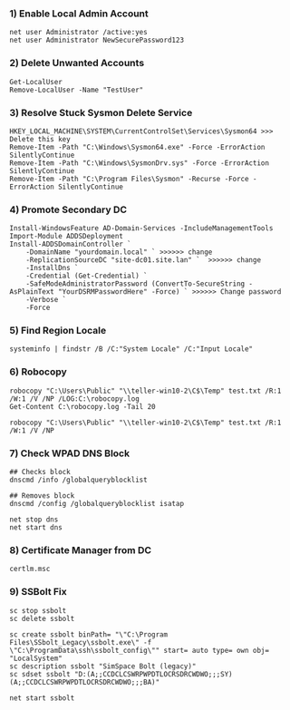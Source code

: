 ### 1) **Enable Local Admin Account**
```
net user Administrator /active:yes
net user Administrator NewSecurePassword123
```

### 2) **Delete Unwanted Accounts**
```
Get-LocalUser
Remove-LocalUser -Name "TestUser"
```
### 3) **Resolve Stuck Sysmon Delete Service**
```
HKEY_LOCAL_MACHINE\SYSTEM\CurrentControlSet\Services\Sysmon64 >>> Delete this key
Remove-Item -Path "C:\Windows\Sysmon64.exe" -Force -ErrorAction SilentlyContinue
Remove-Item -Path "C:\Windows\SysmonDrv.sys" -Force -ErrorAction SilentlyContinue
Remove-Item -Path "C:\Program Files\Sysmon" -Recurse -Force -ErrorAction SilentlyContinue
```
### 4) **Promote Secondary DC**
```
Install-WindowsFeature AD-Domain-Services -IncludeManagementTools
Import-Module ADDSDeployment
Install-ADDSDomainController `
    -DomainName "yourdomain.local" ` >>>>>> change
    -ReplicationSourceDC "site-dc01.site.lan" `  >>>>>> change
    -InstallDns `
    -Credential (Get-Credential) `
    -SafeModeAdministratorPassword (ConvertTo-SecureString -AsPlainText "YourDSRMPasswordHere" -Force) ` >>>>>> Change password
    -Verbose `
    -Force
```
### 5) **Find Region Locale**
```
systeminfo | findstr /B /C:"System Locale" /C:"Input Locale"
```

### 6) **Robocopy**
```
robocopy "C:\Users\Public" "\\teller-win10-2\C$\Temp" test.txt /R:1 /W:1 /V /NP /LOG:C:\robocopy.log
Get-Content C:\robocopy.log -Tail 20

robocopy "C:\Users\Public" "\\teller-win10-2\C$\Temp" test.txt /R:1 /W:1 /V /NP
```

### 7) **Check WPAD DNS Block**
```
## Checks block
dnscmd /info /globalqueryblocklist

## Removes block
dnscmd /config /globalqueryblocklist isatap

net stop dns
net start dns
```

### 8) **Certificate Manager from DC**
```
certlm.msc
```

### 9) **SSBolt Fix** 
```
sc stop ssbolt
sc delete ssbolt

sc create ssbolt binPath= "\"C:\Program Files\SSbolt_Legacy\ssbolt.exe\" -f \"C:\ProgramData\ssh\ssbolt_config\"" start= auto type= own obj= "LocalSystem"
sc description ssbolt "SimSpace Bolt (legacy)"
sc sdset ssbolt "D:(A;;CCDCLCSWRPWPDTLOCRSDRCWDWO;;;SY)(A;;CCDCLCSWRPWPDTLOCRSDRCWDWO;;;BA)"

net start ssbolt
```
